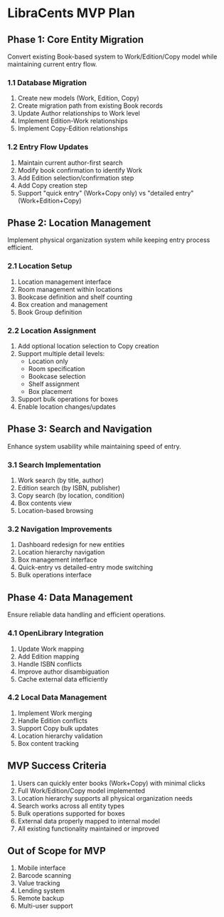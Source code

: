 # LibraCents MVP Plan

## Phase 1: Core Entity Migration
Convert existing Book-based system to Work/Edition/Copy model while maintaining current entry flow.

### 1.1 Database Migration
1. Create new models (Work, Edition, Copy)
2. Create migration path from existing Book records
3. Update Author relationships to Work level
4. Implement Edition-Work relationships
5. Implement Copy-Edition relationships

### 1.2 Entry Flow Updates
1. Maintain current author-first search
2. Modify book confirmation to identify Work
3. Add Edition selection/confirmation step
4. Add Copy creation step
5. Support "quick entry" (Work+Copy only) vs "detailed entry" (Work+Edition+Copy)

## Phase 2: Location Management
Implement physical organization system while keeping entry process efficient.

### 2.1 Location Setup
1. Location management interface
2. Room management within locations
3. Bookcase definition and shelf counting
4. Box creation and management
5. Book Group definition

### 2.2 Location Assignment
1. Add optional location selection to Copy creation
2. Support multiple detail levels:
   - Location only
   - Room specification
   - Bookcase selection
   - Shelf assignment
   - Box placement
3. Support bulk operations for boxes
4. Enable location changes/updates

## Phase 3: Search and Navigation
Enhance system usability while maintaining speed of entry.

### 3.1 Search Implementation
1. Work search (by title, author)
2. Edition search (by ISBN, publisher)
3. Copy search (by location, condition)
4. Box contents view
5. Location-based browsing

### 3.2 Navigation Improvements
1. Dashboard redesign for new entities
2. Location hierarchy navigation
3. Box management interface
4. Quick-entry vs detailed-entry mode switching
5. Bulk operations interface

## Phase 4: Data Management
Ensure reliable data handling and efficient operations.

### 4.1 OpenLibrary Integration
1. Update Work mapping
2. Add Edition mapping
3. Handle ISBN conflicts
4. Improve author disambiguation
5. Cache external data efficiently

### 4.2 Local Data Management
1. Implement Work merging
2. Handle Edition conflicts
3. Support Copy bulk updates
4. Location hierarchy validation
5. Box content tracking

## MVP Success Criteria
1. Users can quickly enter books (Work+Copy) with minimal clicks
2. Full Work/Edition/Copy model implemented
3. Location hierarchy supports all physical organization needs
4. Search works across all entity types
5. Bulk operations supported for boxes
6. External data properly mapped to internal model
7. All existing functionality maintained or improved

## Out of Scope for MVP
1. Mobile interface
2. Barcode scanning
3. Value tracking
4. Lending system
5. Remote backup
6. Multi-user support